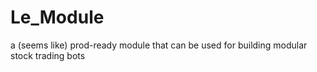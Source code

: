 # Le_Module
a (seems like) prod-ready module that can be used for building modular stock trading bots

